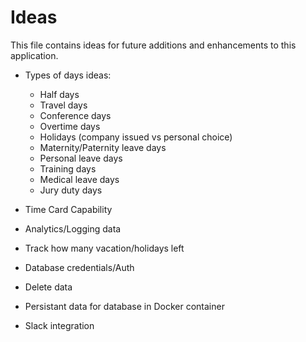 # Ideas
This file contains ideas for future additions and enhancements to this application.

* Types of days ideas:
	* Half days
	* Travel days
	* Conference days
	* Overtime days
	* Holidays (company issued vs personal choice)
	* Maternity/Paternity leave days
	* Personal leave days
	* Training days
	* Medical leave days
	* Jury duty days

* Time Card Capability

* Analytics/Logging data

* Track how many vacation/holidays left

* Database credentials/Auth

* Delete data

* Persistant data for database in Docker container

* Slack integration